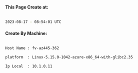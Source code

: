 
   
#### This Page Create at:

```bash

2023-08-17 - 08:54:01 UTC

```

#### Create By Machine:

```bash

Host Name : fv-az445-362

platform  : Linux-5.15.0-1042-azure-x86_64-with-glibc2.35

Ip Local  : 10.1.0.11

```

